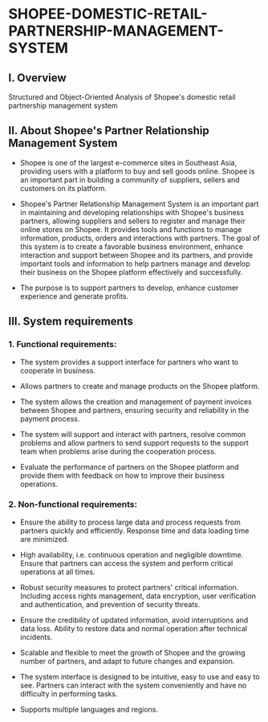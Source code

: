 # SHOPEE-DOMESTIC-RETAIL-PARTNERSHIP-MANAGEMENT-SYSTEM

## I. Overview
Structured and Object-Oriented Analysis of Shopee's domestic retail partnership management system

## II. About Shopee's Partner Relationship Management System

- Shopee is one of the largest e-commerce sites in Southeast Asia, providing users with a platform to buy and sell goods online. Shopee is an important part in building a community of suppliers, sellers and customers on its platform.

- Shopee's Partner Relationship Management System is an important part in maintaining and developing relationships with Shopee's business partners, allowing suppliers and sellers to register and manage their online stores on Shopee. It provides tools and functions to manage information, products, orders and interactions with partners. The goal of this system is to create a favorable business environment, enhance interaction and support between Shopee and its partners, and provide important tools and information to help partners manage and develop their business on the Shopee platform
effectively and successfully.

- The purpose is to support partners to develop, enhance customer experience and generate profits.

## III. System requirements
### 1. Functional requirements:

- The system provides a support interface for partners who want to cooperate in business. 

- Allows partners to create and manage products on the Shopee platform. 

- The system allows the creation and management of payment invoices between Shopee and partners, ensuring security and reliability in the payment process. 

- The system will support and interact with partners, resolve common problems and allow partners to send support requests to the support team when problems arise during the cooperation process. 

- Evaluate the performance of partners on the Shopee platform and provide them with feedback on how to improve their business operations.
  
### 2. Non-functional requirements:
  
- Ensure the ability to process large data and process requests from partners quickly and efficiently. Response time and data loading time are minimized. 

- High availability, i.e. continuous operation and negligible downtime. Ensure that partners can access the system and perform critical operations at all times. 

- Robust security measures to protect partners' critical information. Including access rights management, data encryption, user verification and authentication, and prevention of security threats.

- Ensure the credibility of updated information, avoid interruptions and data loss. Ability to restore data and normal operation after technical incidents. 

- Scalable and flexible to meet the growth of Shopee and the growing number of partners, and adapt to future changes and expansion. 

- The system interface is designed to be intuitive, easy to use and easy to see. Partners can interact with the system conveniently and have no difficulty in performing tasks. 

- Supports multiple languages ​​and regions.

